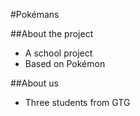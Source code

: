 #Pokémans

##About the project
 * A school project
 * Based on Pokémon

##About us
 * Three students from GTG